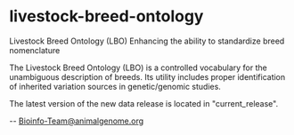 # livestock-breed-ontology
Livestock Breed Ontology (LBO) 
Enhancing the ability to standardize breed nomenclature

The Livestock Breed Ontology (LBO) is a controlled vocabulary for the 
unambiguous description of breeds.  Its utility includes proper 
identification of inherited variation sources in genetic/genomic studies. 

The latest version of the new data release is located in "current_release".

--
Bioinfo-Team@animalgenome.org
